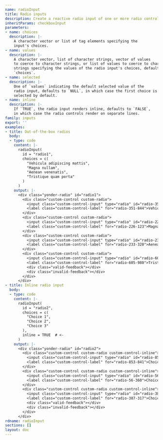 ```yaml
---
name: radioInput
title: Radio inputs
description: Create a reactive radio input of one or more radio controls.
inheritParams: checkboxInput
parameters:
- name: choices
  description: |-
    A character vector or list of tag elements specifying the
    input's choices.
- name: values
  description: |-
    A character vector, list of character strings, vector of values
    to coerce to character strings, or list of values to coerce to character
    strings specifying the values of the radio input's choices, defaults to
    `choices`.
- name: selected
  description: |-
    One of `values` indicating the default selected value of the
    radio input, defaults to `NULL`, in which case the first choice is
    selected by default.
- name: inline
  description: |-
    If `TRUE`, the radio input renders inline, defaults to `FALSE`,
    in which case the radio controls render on separate lines.
family: inputs
export: ''
examples:
- title: Out-of-the-box radios
  body:
  - type: code
    content: |-
      radioInput(
        id = "radio1",
        choices = c(
          "Vehicula adipiscing mattis",
          "Magna nullam",
          "Aenean venenatis",
          "Tristique quam porta"
        )
      )
    output: |-
      <div class="yonder-radio" id="radio1">
        <div class="custom-control custom-radio">
          <input class="custom-control-input" type="radio" id="radio-351-844" name="radio1" value="Vehicula adipiscing mattis" checked autocomplete="off"/>
          <label class="custom-control-label" for="radio-351-844">Vehicula adipiscing mattis</label>
        </div>
        <div class="custom-control custom-radio">
          <input class="custom-control-input" type="radio" id="radio-226-123" name="radio1" value="Magna nullam" autocomplete="off"/>
          <label class="custom-control-label" for="radio-226-123">Magna nullam</label>
        </div>
        <div class="custom-control custom-radio">
          <input class="custom-control-input" type="radio" id="radio-233-320" name="radio1" value="Aenean venenatis" autocomplete="off"/>
          <label class="custom-control-label" for="radio-233-320">Aenean venenatis</label>
        </div>
        <div class="custom-control custom-radio">
          <input class="custom-control-input" type="radio" id="radio-605-980" name="radio1" value="Tristique quam porta" autocomplete="off"/>
          <label class="custom-control-label" for="radio-605-980">Tristique quam porta</label>
          <div class="valid-feedback"></div>
          <div class="invalid-feedback"></div>
        </div>
      </div>
- title: Inline radio input
  body:
  - type: code
    content: |-
      radioInput(
        id = "radio2",
        choices = c(
          "Choice 1",
          "Choice 2",
          "Choice 3"
        ),
        inline = TRUE  # <-
      )
    output: |-
      <div class="yonder-radio" id="radio2">
        <div class="custom-control custom-radio custom-control-inline">
          <input class="custom-control-input" type="radio" id="radio-853-841" name="radio2" value="Choice 1" checked autocomplete="off"/>
          <label class="custom-control-label" for="radio-853-841">Choice 1</label>
        </div>
        <div class="custom-control custom-radio custom-control-inline">
          <input class="custom-control-input" type="radio" id="radio-56-360" name="radio2" value="Choice 2" autocomplete="off"/>
          <label class="custom-control-label" for="radio-56-360">Choice 2</label>
        </div>
        <div class="custom-control custom-radio custom-control-inline">
          <input class="custom-control-input" type="radio" id="radio-387-317" name="radio2" value="Choice 3" autocomplete="off"/>
          <label class="custom-control-label" for="radio-387-317">Choice 3</label>
          <div class="valid-feedback"></div>
          <div class="invalid-feedback"></div>
        </div>
      </div>
rdname: radioInput
sections: []
layout: doc
---
```

